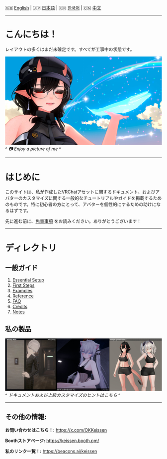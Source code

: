 🇬🇧 [English](README.md) | 🇯🇵 [日本語](README.ja.md) | 🇰🇷 [한국어](README.ko.md) | 🇨🇳 [中文](README.zh.md)

---

# こんにちは！

レイアウトの多くはまだ未確定です。すべてが工事中の状態です。

![Project Screenshot](assets/image1.jpeg)
^ *📷 Enjoy a picture of me* ^

---

# はじめに

このサイトは、私が作成したVRChatアセットに関するドキュメント、およびアバターのカスタマイズに関する一般的なチュートリアルやガイドを掲載するためのものです。特に初心者の方にとって、アバターを個性的にするための助けになるはずです。

先に進む前に、[免責事項](docs/0.md) をお読みください。ありがとうございます！

---

# ディレクトリ

## 一般ガイド

1. [Essential Setup](docs/1.md)
2. [First Steps](docs/2.md)
3. [Examples](docs/3.md)
4. [Reference](docs/4.md)
5. [FAQ](docs/5.md)
6. [Credits](docs/6.md)
7. [Notes](docs/7.md)



## 私の製品

[![Watch the video](assets/productbanner.jpeg)](docs2/p1.md)
^ *ドキュメントおよび上級カスタマイズのヒントはこちら* ^

---

## その他の情報:  

**お問い合わせはこちら！:** https://x.com/OKKeissen

**Boothストアページ:** https://keissen.booth.pm/

**私のリンク一覧！:** https://beacons.ai/keissen
